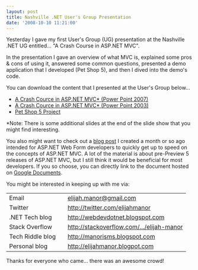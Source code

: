 ```yaml
---
layout: post
title: Nashville .NET User's Group Presentation
date: '2008-10-10 11:21:00'
---
```


<p>Yesterday I gave my first User's Group (UG) presentation at the Nashville .NET UG entitled... "A Crash Course in ASP.NET MVC".</p> <p>In the presentation I gave an overview of what MVC is, explained some pros & cons of using it, answered some common questions, presented a demo application that I developed (Pet Shop 5), and then I dived into the demo's code.</p> You can download the content that I presented at the User's Group below...  <ul><li><a href="http://elijah.manor.googlepages.com/AspNetMvc.pptx">A Crash Cource in ASP.NET MVC* (Power Point 2007)</a></li> <li><a href="http://elijah.manor.googlepages.com/AspNetMvc.ppt">A Crash Cource in ASP.NET MVC* (Power Point 2003)</a></li> <li><a href="http://elijah.manor.googlepages.com/PetShop5.zip">Pet Shop 5 Project</a></li></ul>*Note: There is some additional slides at the end of the slide show that you might find interesting.  <p>You also might want to check out a <a href="http://webdevdotnet.blogspot.com/2008/08/aspnet-mvc-101.html" target="_blank">blog post</a> I created a month or so ago intended for ASP.NET Web Form developers to quickly get up to speed on the concepts of ASP.NET MVC. A lot of the material is about pre-Preview 5 releases of ASP.NET MVC, but I still think it would be beneficial for most developers. If you so choose, you can directly link to the document hosted on <a href="http://docs.google.com/Doc?id=ajdmxxp7gmjz_128nf7kr5fh" target="_blank">Google Documents</a>.</p> <p>You might be interested in keeping up with me via:</p> <table border="0"><tr><td>Email</td><td></td><td><a href="mailto:elijah.manor@gmail.com">elijah.manor@gmail.com</a></td></tr><tr></tr><tr><td>Twitter</td><td></td><td><a href="http://twitter.com/elijahmanor" target="_blank">http://twitter.com/elijahmanor</a></td></tr><tr></tr><tr><td>.NET Tech blog</td><td></td><td><a href="http://webdevdotnet.blogspot.com/" target="_blank">http://webdevdotnet.blogspot.com</a></td></tr><tr></tr><tr><td>Stack Overflow</td><td></td><td><a href="http://stackoverflow.com/users/4481/elijah-manor">http://stackoverflow.com/.../elijah-manor</a></td></tr><tr></tr><tr><td>Tech Riddle blog</td><td></td><td><a href="http://manorisms.blogspot.com/" target="_blank">http://manorisms.blogspot.com</a></td></tr><tr></tr><tr><td>Personal blog</td><td></td><td><a href="http://elijahmanor.blogspot.com/" target="_blank">http://elijahmanor.blogpot.com</a></td></tr><tr></tr></table><p>Thanks for everyone who came... there was an awesome crowd!</p>